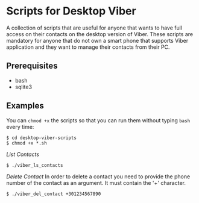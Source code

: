 Scripts for Desktop Viber
===
A collection of scripts that are useful for anyone that wants to have full
access on their contacts on the desktop version of Viber. These scripts are
mandatory for anyone that do not own a smart phone that supports Viber
application and they want to manage their contacts from their PC.

Prerequisites
---
 * bash
 * sqlite3

Examples
---
You can `chmod +x` the scripts so that you can run them without typing
`bash` every time:
```
$ cd desktop-viber-scripts
$ chmod +x *.sh
```

*List Contacts*
```
$ ./viber_ls_contacts
```

*Delete Contact*
In order to delete a contact you need to provide the phone number of the
contact as an argument. It must contain the '+' character.
```
$ ./viber_del_contact +301234567890
```
